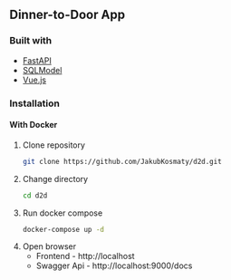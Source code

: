 ## Dinner-to-Door App

### Built with

* [FastAPI](https://fastapi.tiangolo.com/)
* [SQLModel](https://sqlmodel.tiangolo.com/tutorial/delete/)
* [Vue.js](https://v3.vuejs.org/)


### Installation

#### With Docker
1. Clone repository 
    ```sh
    git clone https://github.com/JakubKosmaty/d2d.git
    ```
2. Change directory 
    ```sh
    cd d2d
    ```
3. Run docker compose
    ```bash
    docker-compose up -d
    ```
4. Open browser
	- Frontend - http://localhost
	- Swagger Api - http://localhost:9000/docs  